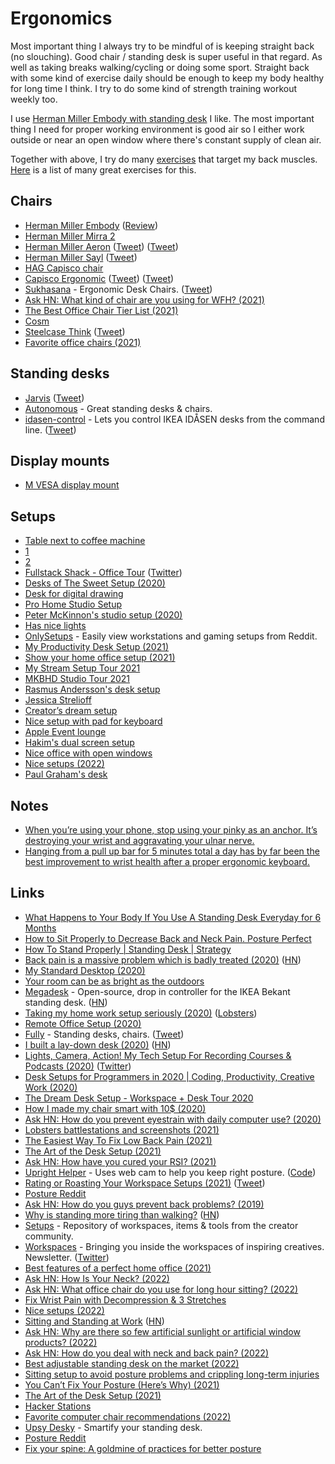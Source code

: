 # Ergonomics

Most important thing I always try to be mindful of is keeping straight back (no slouching). Good chair / standing desk is super useful in that regard. As well as taking breaks walking/cycling or doing some sport. Straight back with some kind of exercise daily should be enough to keep my body healthy for long time I think. I try to do some kind of strength training workout weekly too.

I use [Herman Miller Embody with standing desk](https://esgaming.hermanmiller.com/collections/all/products/silla-para-videojuegos-embody-herman-miller-y-logitech-g-negro) I like. The most important thing I need for proper working environment is good air so I either work outside or near an open window where there's constant supply of clean air.

Together with above, I try do many [exercises](../fitness/exercises.md) that target my back muscles. [Here](https://www.reddit.com/r/Posture/comments/t7guck/fix_your_spine_a_goldmine_of_practices_for_better/) is a list of many great exercises for this.

## Chairs

- [Herman Miller Embody](https://store.hermanmiller.com/gaming-chairs/embody-gaming-chair/2517590.html) ([Review](https://www.youtube.com/watch?v=y9kSNdxA8y8))
- [Herman Miller Mirra 2](https://www.hermanmiller.com/en_eur/products/seating/office-chairs/mirra-2-chairs/)
- [Herman Miller Aeron](https://www.hermanmiller.com/en_eur/products/seating/office-chairs/aeron-chairs/) ([Tweet](https://twitter.com/ow/status/1463234007295004680)) ([Tweet](https://twitter.com/thekitze/status/1519627519158276097))
- [Herman Miller Sayl](https://www.hermanmiller.com/en_eur/products/seating/office-chairs/sayl-chairs/) ([Tweet](https://twitter.com/AndrewProjDent/status/1452986311141363719))
- [HAG Capisco chair](https://twitter.com/rsms/status/1521765828303245313)
- [Capisco Ergonomic](https://www.fully.com/hag-capisco-chair.html) ([Tweet](https://twitter.com/rafahari/status/1317042132205641733)) ([Tweet](https://twitter.com/rsms/status/1521765828303245313))
- [Sukhasana](https://sukhasana.com/) - Ergonomic Desk Chairs. ([Tweet](https://twitter.com/malwareunicorn/status/1317246340984795136))
- [Ask HN: What kind of chair are you using for WFH? (2021)](https://news.ycombinator.com/item?id=27265275)
- [The Best Office Chair Tier List (2021)](https://www.youtube.com/watch?v=zpIPhAGHSV4)
- [Cosm](https://twitter.com/UltraLinx/status/1435985680207843336)
- [Steelcase Think](https://www.steelcase.com/products/office-chairs/think/) ([Tweet](https://twitter.com/stroughtonsmith/status/1451604715817603076))
- [Favorite office chairs (2021)](https://twitter.com/mjackson/status/1453815791707582485)

## Standing desks

- [Jarvis](https://www.fully.eu/products/jarvis-adjustable-standing-desk-bamboo) ([Tweet](https://twitter.com/twostraws/status/1308335047896956928))
- [Autonomous](https://www.autonomous.ai/) - Great standing desks & chairs.
- [idasen-control](https://github.com/mitsuhiko/idasen-control) - Lets you control IKEA IDÅSEN desks from the command line. ([Tweet](https://twitter.com/mitsuhiko/status/1264548621606965248))

## Display mounts

- [M VESA display mount](https://products.multibrackets.com/en/desktop-display-mounts/vesa-gas-lift-arm/m-vesa-gas-lift-arm-single-silver)

## Setups

- [Table next to coffee machine](https://twitter.com/fatih/status/1538494449143140353)
- [1](https://twitter.com/kieranmch/status/1240407709658361859)
- [2](https://twitter.com/MengTo/status/1240743981325189121)
- [Fullstack Shack - Office Tour](https://www.youtube.com/watch?v=HPOq3QJz_7s) ([Twitter](https://twitter.com/wesbos/status/1243528348032172033))
- [Desks of The Sweet Setup (2020)](https://thesweetsetup.com/the-desks-of-the-sweet-setup/)
- [Desk for digital drawing](https://twitter.com/K_Kanehira/status/1266173850716237824)
- [Pro Home Studio Setup](http://mds.is/recording/)
- [Peter McKinnon's studio setup (2020)](https://www.youtube.com/watch?v=n8R3HtazP9M)
- [Has nice lights](https://twitter.com/robhawkes/status/1317457111241162758)
- [OnlySetups](https://onlysetups.vercel.app/) - Easily view workstations and gaming setups from Reddit.
- [My Productivity Desk Setup (2021)](https://www.youtube.com/watch?v=5791L8VEHZw)
- [Show your home office setup (2021)](https://twitter.com/nikitonsky/status/1387052880465522693)
- [My Stream Setup Tour 2021](https://www.youtube.com/watch?v=3Zd9c-cZ5eE)
- [MKBHD Studio Tour 2021](https://www.youtube.com/watch?v=pkuxIy3kFZM)
- [Rasmus Andersson's desk setup](https://twitter.com/rsms/status/1435003133260795904)
- [Jessica Strelioff](https://www.workspaces.xyz/p/095-jessica-strelioff?)
- [Creator’s dream setup](https://twitter.com/MengTo/status/1453121908204003335)
- [Nice setup with pad for keyboard](https://twitter.com/lukeredpath/status/1453723374862045186)
- [Apple Event lounge](https://twitter.com/jamesjgill/status/1450146286833913860)
- [Hakim's dual screen setup](https://twitter.com/hakimel/status/1466016817730633734)
- [Nice office with open windows](https://twitter.com/zander_supafast/status/1516417998868860932)
- [Nice setups (2022)](https://twitter.com/UltraLinx/status/1582376467513892866)
- [Paul Graham's desk](https://twitter.com/paulg/status/1602717511274958850)

## Notes

- [When you’re using your phone, stop using your pinky as an anchor. It’s destroying your wrist and aggravating your ulnar nerve.](https://twitter.com/MrsBundrige/status/1450103066250911745)
- [Hanging from a pull up bar for 5 minutes total a day has by far been the best improvement to wrist health after a proper ergonomic keyboard.](https://twitter.com/ThePrimeagen/status/1596914331362660353)

## Links

- [What Happens to Your Body If You Use A Standing Desk Everyday for 6 Months](https://www.youtube.com/watch?v=zvaPuT_1qYQ)
- [How to Sit Properly to Decrease Back and Neck Pain. Posture Perfect](https://www.youtube.com/watch?v=kx0c6JGTrUQ)
- [How To Stand Properly | Standing Desk | Strategy](https://www.youtube.com/watch?v=kNFsdGsaB2s)
- [Back pain is a massive problem which is badly treated (2020)](https://www.economist.com/briefing/2020/01/18/back-pain-is-a-massive-problem-which-is-badly-treated) ([HN](https://news.ycombinator.com/item?id=22067972))
- [My Standard Desktop (2020)](https://lucumr.pocoo.org/2020/5/24/my-standard-desktop/)
- [Your room can be as bright as the outdoors](https://www.benkuhn.net/lux/)
- [Megadesk](https://www.tindie.com/products/gcormier/megadesk/) - Open-source, drop in controller for the IKEA Bekant standing desk. ([HN](https://news.ycombinator.com/item?id=23676346))
- [Taking my home work setup seriously (2020)](https://ahelwer.ca/post/2020-08-09-home-ergonomics/) ([Lobsters](https://lobste.rs/s/fvnhyd/taking_my_home_work_setup_seriously))
- [Remote Office Setup (2020)](https://juanitofatas.com/remote-setup)
- [Fully](https://www.fully.com/) - Standing desks, chairs. ([Tweet](https://twitter.com/aaroniker_me/status/1301261705520050176))
- [I built a lay-down desk (2020)](https://blog.luap.info/drafts/i-built-a-lay-down-desk.html) ([HN](https://news.ycombinator.com/item?id=24687458))
- [Lights, Camera, Action! My Tech Setup For Recording Courses & Podcasts (2020)](https://compiled.blog/blog/my-tech-setup) ([Twitter](https://twitter.com/EmmaBostian/status/1312346692893773825))
- [Desk Setups for Programmers in 2020 | Coding, Productivity, Creative Work (2020)](https://www.youtube.com/watch?v=dCmGBOgSjtg)
- [The Dream Desk Setup - Workspace + Desk Tour 2020](https://www.youtube.com/watch?v=aRgqQe-8zYk)
- [How I made my chair smart with 10$ (2020)](https://thewindev.net/how-i-made-my-chair-smart-with-10dollar)
- [Ask HN: How do you prevent eyestrain with daily computer use? (2020)](https://news.ycombinator.com/item?id=25408587)
- [Lobsters battlestations and screenshots (2021)](https://lobste.rs/s/jsd8qv/lobsters_battlestations_screenshots)
- [The Easiest Way To Fix Low Back Pain (2021)](https://www.youtube.com/watch?v=BqL-_eOiOKw)
- [The Art of the Desk Setup (2021)](https://www.arun.is/blog/desk-setup/)
- [Ask HN: How have you cured your RSI? (2021)](https://news.ycombinator.com/item?id=26651156)
- [Upright Helper](https://aaryanporwal.github.io/uprighthelper/) - Uses web cam to help you keep right posture. ([Code](https://github.com/aaryanporwal/uprighthelper))
- [Rating or Roasting Your Workspace Setups (2021)](https://www.youtube.com/watch?v=dUO46Cj6ZAQ) ([Tweet](https://twitter.com/UltraLinx/status/1389872897477517312))
- [Posture Reddit](https://www.reddit.com/r/Posture/)
- [Ask HN: How do you guys prevent back problems? (2019)](https://news.ycombinator.com/item?id=19824656)
- [Why is standing more tiring than walking?](https://www.bbc.co.uk/programmes/w3ct1pqm) ([HN](https://news.ycombinator.com/item?id=27824885))
- [Setups](https://setups.co/) - Repository of workspaces, items & tools from the creator community.
- [Workspaces](https://www.workspaces.xyz/) - Bringing you inside the workspaces of inspiring creatives. Newsletter. ([Twitter](https://twitter.com/workspacesxyz))
- [Best features of a perfect home office (2021)](https://twitter.com/patrick_oshag/status/1454421428632231939)
- [Ask HN: How Is Your Neck? (2022)](https://news.ycombinator.com/item?id=30403555)
- [Ask HN: What office chair do you use for long hour sitting? (2022)](https://news.ycombinator.com/item?id=30955797)
- [Fix Wrist Pain with Decompression & 3 Stretches](https://www.youtube.com/watch?v=OLV03UgOLRE)
- [Nice setups (2022)](https://twitter.com/UltraLinx/status/1521861248182276098)
- [Sitting and Standing at Work](http://ergo.human.cornell.edu/CUESitStand.html) ([HN](https://news.ycombinator.com/item?id=32130626))
- [Ask HN: Why are there so few artificial sunlight or artificial window products? (2022)](https://news.ycombinator.com/item?id=32220349)
- [Ask HN: How do you deal with neck and back pain? (2022)](https://news.ycombinator.com/item?id=32328633)
- [Best adjustable standing desk on the market (2022)](https://twitter.com/jamesm/status/1574378764959879168)
- [Sitting setup to avoid posture problems and crippling long-term injuries](https://twitter.com/ItsKieranDrew/status/1576190456689577984)
- [You Can’t Fix Your Posture (Here’s Why) (2021)](https://www.youtube.com/watch?v=yUSyMqDUkv8)
- [The Art of the Desk Setup (2021)](https://arun.is/blog/desk-setup/)
- [Hacker Stations](https://hackerstations.com/)
- [Favorite computer chair recommendations (2022)](https://twitter.com/jamesm/status/1591892465036185600)
- [Upsy Desky](https://github.com/tjhorner/upsy-desky) - Smartify your standing desk.
- [Posture Reddit](https://www.reddit.com/r/Posture/)
- [Fix your spine: A goldmine of practices for better posture](https://www.reddit.com/r/Posture/comments/t7guck/fix_your_spine_a_goldmine_of_practices_for_better/)
